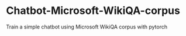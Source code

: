 # Chatbot-Microsoft-WikiQA-corpus
Train a simple chatbot using Microsoft WikiQA corpus with pytorch
